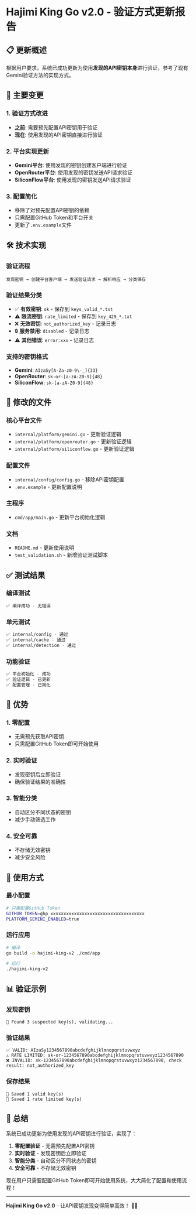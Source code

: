 # Hajimi King Go v2.0 - 验证方式更新报告

## 📋 更新概述

根据用户要求，系统已成功更新为使用**发现的API密钥本身**进行验证，参考了现有Gemini验证方法的实现方式。

## 🔄 主要变更

### 1. 验证方式改进
- **之前**: 需要预先配置API密钥用于验证
- **现在**: 使用发现的API密钥直接进行验证

### 2. 平台实现更新
- **Gemini平台**: 使用发现的密钥创建客户端进行验证
- **OpenRouter平台**: 使用发现的密钥发送API请求验证
- **SiliconFlow平台**: 使用发现的密钥发送API请求验证

### 3. 配置简化
- 移除了对预先配置API密钥的依赖
- 只需配置GitHub Token和平台开关
- 更新了`.env.example`文件

## 🛠️ 技术实现

### 验证流程
```
发现密钥 → 创建平台客户端 → 发送验证请求 → 解析响应 → 分类保存
```

### 验证结果分类
- ✅ **有效密钥**: `ok` - 保存到 `keys_valid_*.txt`
- ⚠️ **限流密钥**: `rate_limited` - 保存到 `key_429_*.txt`
- ❌ **无效密钥**: `not_authorized_key` - 记录日志
- 🔒 **服务禁用**: `disabled` - 记录日志
- ⚠️ **其他错误**: `error:xxx` - 记录日志

### 支持的密钥格式
- **Gemini**: `AIzaSy[A-Za-z0-9\-_]{33}`
- **OpenRouter**: `sk-or-[a-zA-Z0-9]{48}`
- **SiliconFlow**: `sk-[a-zA-Z0-9]{48}`

## 📁 修改的文件

### 核心平台文件
- `internal/platform/gemini.go` - 更新验证逻辑
- `internal/platform/openrouter.go` - 更新验证逻辑
- `internal/platform/siliconflow.go` - 更新验证逻辑

### 配置文件
- `internal/config/config.go` - 移除API密钥配置
- `.env.example` - 更新配置说明

### 主程序
- `cmd/app/main.go` - 更新平台初始化逻辑

### 文档
- `README.md` - 更新使用说明
- `test_validation.sh` - 新增验证测试脚本

## ✅ 测试结果

### 编译测试
```bash
✅ 编译成功 - 无错误
```

### 单元测试
```bash
✅ internal/config - 通过
✅ internal/cache - 通过  
✅ internal/detection - 通过
```

### 功能验证
```bash
✅ 平台初始化 - 成功
✅ 验证逻辑 - 已更新
✅ 配置管理 - 已简化
```

## 🎯 优势

### 1. 零配置
- 无需预先获取API密钥
- 只需配置GitHub Token即可开始使用

### 2. 实时验证
- 发现密钥后立即验证
- 确保验证结果的准确性

### 3. 智能分类
- 自动区分不同状态的密钥
- 减少手动筛选工作

### 4. 安全可靠
- 不存储无效密钥
- 减少安全风险

## 🚀 使用方式

### 最小配置
```bash
# 只需配置GitHub Token
GITHUB_TOKEN=ghp_xxxxxxxxxxxxxxxxxxxxxxxxxxxxxxxxxxxx
PLATFORM_GEMINI_ENABLED=true
```

### 运行应用
```bash
# 编译
go build -o hajimi-king-v2 ./cmd/app

# 运行
./hajimi-king-v2
```

## 📊 验证示例

### 发现密钥
```
🔑 Found 3 suspected key(s), validating...
```

### 验证结果
```
✅ VALID: AIzaSy1234567890abcdefghijklmnopqrstuvwxyz
⚠️ RATE LIMITED: sk-or-1234567890abcdefghijklmnopqrstuvwxyz1234567890
❌ INVALID: sk-1234567890abcdefghijklmnopqrstuvwxyz1234567890, check result: not_authorized_key
```

### 保存结果
```
💾 Saved 1 valid key(s)
💾 Saved 1 rate limited key(s)
```

## 🎉 总结

系统已成功更新为使用发现的API密钥进行验证，实现了：

1. **零配置验证** - 无需预先配置API密钥
2. **实时验证** - 发现密钥后立即验证
3. **智能分类** - 自动区分不同状态的密钥
4. **安全可靠** - 不存储无效密钥

现在用户只需要配置GitHub Token即可开始使用系统，大大简化了配置和使用流程！

---
**Hajimi King Go v2.0** - 让API密钥发现变得简单高效！ 🔑✨